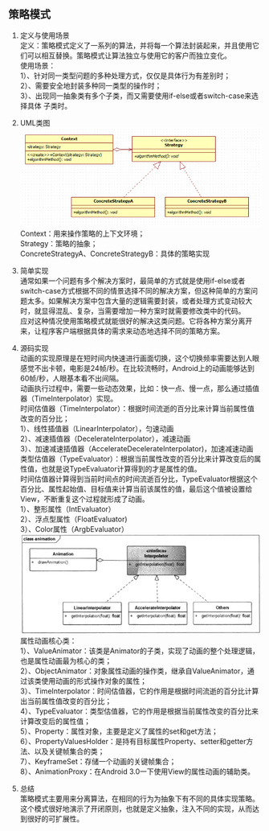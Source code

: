 ## 策略模式 ##
1. 定义与使用场景  
  定义：策略模式定义了一系列的算法，并将每一个算法封装起来，并且使用它们可以相互替换。策略模式让算法独立与使用它的客户而独立变化。  
  使用场景：  
  1）、针对同一类型问题的多种处理方式，仅仅是具体行为有差别时；  
  2）、需要安全地封装多种同一类型的操作时；  
  3）、出现同一抽象类有多个子类，而又需要使用if-else或者switch-case来选择具体 子类时。  
2. UML类图  
  ![](https://github.com/yqlee/DesignPatternsNotes/blob/master/设计模式/UML/6、策略模式.png)  
  Context：用来操作策略的上下文环境；  
  Strategy：策略的抽象；  
  ConcreteStrategyA、ConcreteStrategyB：具体的策略实现  
  
3. 简单实现  
  通常如果一个问题有多个解决方案时，最简单的方式就是使用if-else或者switch-case方式根据不同的情景选择不同的解决方案，但这种简单的方案问题太多。如果解决方案中包含大量的逻辑需要封装，或者处理方式变动较大时，就显得混乱、复杂，当需要增加一种方案时就需要修改类中的代码。  
  应对这种情况使用策略模式就能很好的解决这类问题。它将各种方案分离开来，让程序客户端根据具体的需求来动态地选择不同的策略方案。  

4. 源码实现  
  动画的实现原理是在短时间内快速进行画面切换，这个切换频率需要达到人眼感觉不出卡顿，电影是24帧/秒。在比较流畅时，Android上的动画能够达到60帧/秒，人眼基本看不出间隔。  
  动画执行过程中，需要一些动态效果，比如：快一点、慢一点，那么通过插值器（TimeInterpolator）实现。  
   时间估值器（TimeInterpolator）：根据时间流逝的百分比来计算当前属性值改变的百分比；  
   1）、线性插值器（LinearInterpolator），匀速动画  
   2）、减速插值器（DecelerateInterpolator），减速动画  
   3）、加速减速插值器（AccelerateDecelerateInterpolator)，加速减速动画  
   类型估值器（TypeEvaluator）：根据当前属性改变的百分比来计算改变后的属性值，也就是说TypeEvaluator计算得到的才是属性的值。  
   时间估值器计算得到当前时间点的时间流逝百分比，TypeEvaluator根据这个百分比、属性起始值、目标值来计算当前该属性的值，最后这个值被设置给View，不断重复这个过程就形成了动画。  
   1）、整形属性（IntEvaluator）  
   2）、浮点型属性（FloatEvaluator)  
   3）、Color属性（ArgbEvaluator）  
   ![](https://github.com/yqlee/DesignPatternsNotes/blob/master/%E8%AE%BE%E8%AE%A1%E6%A8%A1%E5%BC%8F/UML/6%E3%80%81%E7%AD%96%E7%95%A5%E6%A8%A1%E5%BC%8F_Interpolator.png)  
   属性动画核心类：  
   1）、ValueAnimator：该类是Animator的子类，实现了动画的整个处理逻辑，也是属性动画最为核心的类；  
   2）、ObjectAnimator：对象属性动画的操作类，继承自ValueAnimator，通过该类使用动画的形式操作对象的属性；  
   3）、TimeInterpolator：时间估值器，它的作用是根据时间流逝的百分比计算出当前属性值改变的百分比；  
   4）、TypeEvaluator：类型估值器，它的作用是根据当前属性改变的百分比来计算改变后的属性值；  
   5）、Property：属性对象，主要是定义了属性的set和get方法；  
   6）、PropertyValuesHolder：是持有目标属性Property、setter和getter方法、以及关键帧集合的类；  
   7）、KeyframeSet：存储一个动画的关键帧集合；  
   8）、AnimationProxy：在Android 3.0一下使用View的属性动画的辅助类。  
5. 总结  
  策略模式主要用来分离算法，在相同的行为为抽象下有不同的具体实现策略。这个模式很好地演示了开闭原则，也就是定义抽象，注入不同的实现，从而达到很好的可扩展性。